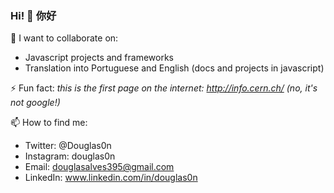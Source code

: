 ### Hi! 👋 你好

👯 I want to collaborate on:
   * Javascript projects and frameworks
   * Translation into Portuguese and English (docs and projects in javascript)

⚡ Fun fact:
   *this is the first page on the internet: http://info.cern.ch/
   (no, it's not google!)*

📫 How to find me:
   * Twitter: @Douglas0n
   * Instagram: douglas0n
   * Email: douglasalves395@gmail.com
   * LinkedIn: www.linkedin.com/in/douglas0n 


<!--
**Douglas0n/douglas0n** is a ✨ _special_ ✨ repository because its `README.md` (this file) appears on your GitHub profile.

Here are some ideas to get you started:

- 🔭 I’m currently working on ...
- 🌱 I’m currently learning ...
- 👯 I’m looking to collaborate on ...
- 🤔 I’m looking for help with ...
- 💬 Ask me about ...
- 📫 How to reach me: ...
- 😄 Pronouns: ...
- ⚡ Fun fact: ...
-->

